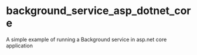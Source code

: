 # background_service_asp_dotnet_core
A simple example of running a Background service in asp.net core application

